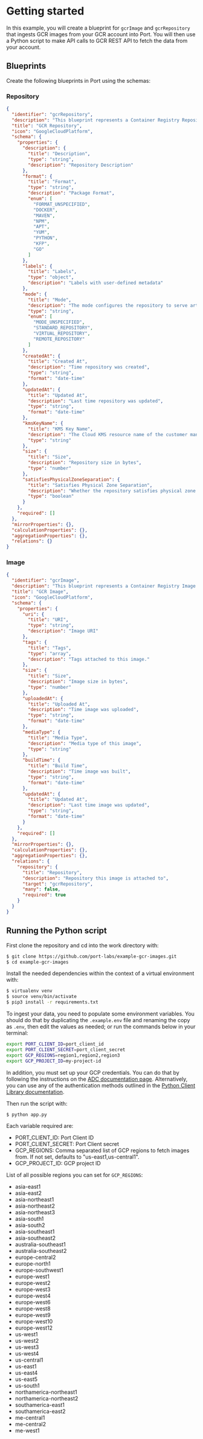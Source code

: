# Getting started
In this example, you will create a blueprint for `gcrImage` and `gcrRepository` that ingests GCR images from your GCR account into Port. You will then use a Python script to make API calls to GCR REST API to fetch the data from your account.

## Blueprints
Create the following blueprints in Port using the schemas:

### Repository
```json
{
  "identifier": "gcrRepository",
  "description": "This blueprint represents a Container Registry Repository in our software catalog",
  "title": "GCR Repository",
  "icon": "GoogleCloudPlatform",
  "schema": {
    "properties": {
      "description": {
        "title": "Description",
        "type": "string",
        "description": "Repository Description"
      },
      "format": {
        "title": "Format",
        "type": "string",
        "description": "Package Format",
        "enum": [
          "FORMAT_UNSPECIFIED",
          "DOCKER",
          "MAVEN",
          "NPM",
          "APT",
          "YUM",
          "PYTHON",
          "KFP",
          "GO"
        ]
      },
      "labels": {
        "title": "Labels",
        "type": "object",
        "description": "Labels with user-defined metadata"
      },
      "mode": {
        "title": "Mode",
        "description": "The mode configures the repository to serve artifacts from different sources.",
        "type": "string",
        "enum": [
          "MODE_UNSPECIFIED",
          "STANDARD_REPOSITORY",
          "VIRTUAL_REPOSITORY",
          "REMOTE_REPOSITORY"
        ]
      },
      "createdAt": {
        "title": "Created At",
        "description": "Time repository was created",
        "type": "string",
        "format": "date-time"
      },
      "updatedAt": {
        "title": "Updated At",
        "description": "Last time repository was updated",
        "type": "string",
        "format": "date-time"
      },
      "kmsKeyName": {
        "title": "KMS Key Name",
        "description": "The Cloud KMS resource name of the customer managed encryption key that's used to encrypt the contents of the Repository",
        "type": "string"
      },
      "size": {
        "title": "Size",
        "description": "Repository size in bytes",
        "type": "number"
      },
      "satisfiesPhysicalZoneSeparation": {
        "title": "Satisfies Physical Zone Separation",
        "description": "Whether the repository satisfies physical zone separation.",
        "type": "boolean"
      }
    },
    "required": []
  },
  "mirrorProperties": {},
  "calculationProperties": {},
  "aggregationProperties": {},
  "relations": {}
}
```

### Image

```json
{
  "identifier": "gcrImage",
  "description": "This blueprint represents a Container Registry Image in our software catalog",
  "title": "GCR Image",
  "icon": "GoogleCloudPlatform",
  "schema": {
    "properties": {
      "uri": {
        "title": "URI",
        "type": "string",
        "description": "Image URI"
      },
      "tags": {
        "title": "Tags",
        "type": "array",
        "description": "Tags attached to this image."
      },
      "size": {
        "title": "Size",
        "description": "Image size in bytes",
        "type": "number"
      },
      "uploadedAt": {
        "title": "Uploaded At",
        "description": "Time image was uploaded",
        "type": "string",
        "format": "date-time"
      },
      "mediaType": {
        "title": "Media Type",
        "description": "Media type of this image",
        "type": "string"
      },
      "buildTime": {
        "title": "Build Time",
        "description": "Time image was built",
        "type": "string",
        "format": "date-time"
      },
      "updatedAt": {
        "title": "Updated At",
        "description": "Last time image was updated",
        "type": "string",
        "format": "date-time"
      }
    },
    "required": []
  },
  "mirrorProperties": {},
  "calculationProperties": {},
  "aggregationProperties": {},
  "relations": {
    "repository": {
      "title": "Repository",
      "description": "Repository this image is attached to",
      "target": "gcrRepository",
      "many": false,
      "required": true
    }
  }
}
```

## Running the Python script
First clone the repository and cd into the work directory with:
```bash
$ git clone https://github.com/port-labs/example-gcr-images.git
$ cd example-gcr-images
```

Install the needed dependencies within the context of a virtual environment with:
```bash
$ virtualenv venv
$ source venv/bin/activate
$ pip3 install -r requirements.txt
```

To ingest your data, you need to populate some environment variables. You should do that by duplicating the `.example.env` file and renaming the copy as `.env`, then edit the values as needed; or run the commands below in your terminal:

```bash
export PORT_CLIENT_ID=port_client_id
export PORT_CLIENT_SECRET=port_client_secret
export GCP_REGIONS=region1,region2,region3
export GCP_PROJECT_ID=my-project-id
```

In addition, you must set up your GCP credentials. You can do that by following the instructions on the [ADC documentation page](https://cloud.google.com/docs/authentication/provide-credentials-adc). Alternatively, you can use any of the authentication methods outlined in the [Python Client Library documentation](https://github.com/googleapis/google-api-python-client/blob/main/docs/auth.md).

Then run the script with:
```bash
$ python app.py
```

Each variable required are:
- PORT_CLIENT_ID: Port Client ID
- PORT_CLIENT_SECRET: Port Client secret
- GCP_REGIONS: Comma separated list of GCP regions to fetch images from. If not set, defaults to "us-east1,us-central1".
- GCP_PROJECT_ID: GCP project ID

List of all possible regions you can set for `GCP_REGIONS`:
- asia-east1
- asia-east2
- asia-northeast1
- asia-northeast2
- asia-northeast3
- asia-south1
- asia-south2
- asia-southeast1
- asia-southeast2
- australia-southeast1
- australia-southeast2
- europe-central2
- europe-north1
- europe-southwest1
- europe-west1
- europe-west2
- europe-west3
- europe-west4
- europe-west6
- europe-west8
- europe-west9
- europe-west10
- europe-west12
- us-west1
- us-west2
- us-west3
- us-west4
- us-central1
- us-east1
- us-east4
- us-east5
- us-south1
- northamerica-northeast1
- northamerica-northeast2
- southamerica-east1
- southamerica-east2
- me-central1
- me-central2
- me-west1